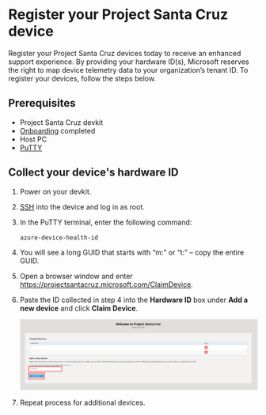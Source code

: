 # Register your Project Santa Cruz device

Register your Project Santa Cruz devices today to receive an enhanced support experience. By providing your hardware ID(s), Microsoft reserves the right to map device telemetry data to your organization’s tenant ID. To register your devices, follow the steps below.

## Prerequisites

- Project Santa Cruz devkit
- [Onboarding](https://github.com/microsoft/Project-Santa-Cruz-Preview/blob/main/user-guides/getting_started/azure-subscription-onboarding.md) completed
- Host PC
- [PuTTY](https://www.chiark.greenend.org.uk/~sgtatham/putty/latest.html)

## Collect your device's hardware ID

1. Power on your devkit.

1. [SSH](https://github.com/microsoft/Project-Santa-Cruz-Preview/blob/main/user-guides/general/troubleshooting/ssh_and_serial_connection_setup.md) into the device and log in as root.

1. In the PuTTY terminal, enter the following command:

    ```powershell
    azure-device-health-id
    ```

1. You will see a long GUID that starts with “m:” or “t:” – copy the entire GUID.

1. Open a browser window and enter https://projectsantacruz.microsoft.com/ClaimDevice.

1. Paste the ID collected in step 4 into the **Hardware ID** box under **Add a new device** and click **Claim Device**.

    ![hardware_id](./getting_started_images/registration_hardware_id.png)

1. Repeat process for additional devices.
